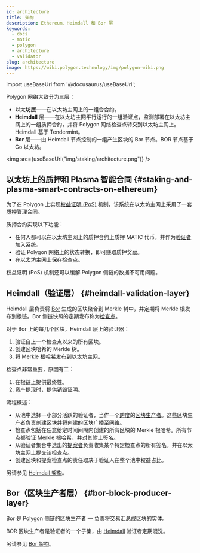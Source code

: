 ```yaml
---
id: architecture
title: 架构
description: Ethereum、Heimdall 和 Bor 层
keywords:
  - docs
  - matic
  - polygon
  - architecture
  - validator
slug: architecture
image: https://wiki.polygon.technology/img/polygon-wiki.png
---
```

import useBaseUrl from '@docusaurus/useBaseUrl';

Polygon 网络大致分为三层：

* 以太**坊层**——在以太坊主网上的一组合合约。
* **Heimdall** 层——在以太坊主网平行运行的一组验证点，监测部署在以太坊主网上的一组质押合约，并将 Polygon 网络检查点转交到以太坊主网上。Heimdall 基于 Tendermint。
* **Bor** 层——由 Heimdall 节点控制的一组产生区块的 Bor 节点。BOR 节点基于 Go 以太坊。

<img src={useBaseUrl("img/staking/architecture.png")} />

## 以太坊上的质押和 Plasma 智能合同 {#staking-and-plasma-smart-contracts-on-ethereum}

为了在 Polygon 上实现[权益证明 (PoS)](/docs/home/polygon-basics/what-is-proof-of-stake) 机制，该系统在以太坊主网上采用了一套[质押](/docs/maintain/glossary.md#staking)管理合同。

质押合约实现以下功能：

* 任何人都可以在以太坊主网上的质押合约上质押 MATIC 代币，并作为[验证者](/docs/maintain/glossary.md#validator)加入系统。
* 验证 Polygon 网络上的状态转换，即可赚取质押奖励。
* 在以太坊主网上保存[检查点](/docs/maintain/glossary.md#checkpoint-transaction)。

权益证明 (PoS) 机制还可以缓解 Polygon 侧链的数据不可用问题。

## Heimdall（验证层） {#heimdall-validation-layer}

Heimdall 层负责将 [Bor](/docs/maintain/glossary.md#bor) 生成的区块聚合到 Merkle 树中，并定期将 Merkle 根发布到根链。Bor 侧链快照的定期发布称为[检查点](/docs/maintain/glossary.md#checkpoint-transaction)。

对于 Bor 上的每几个区块，Heimdall 层上的验证器：

1. 验证自上一个检查点以来的所有区块。
2. 创建区块哈希的 Merkle 树。
3. 将 Merkle 根哈希发布到以太坊主网。

检查点非常重要，原因有二：

1. 在根链上提供最终性。
2. 资产提现时，提供销毁证明。

流程概述：

* 从池中选择一小部分活跃的验证者，当作一个[跨度](/docs/maintain/glossary.md#span)的[区块生产者](/docs/maintain/glossary.md#block-producer)。这些区块生产者负责创建区块并将创建的区块广播至网络。
* 检查点包括在任意给定时间间隔内创建的所有区块的 Merkle 根哈希。所有节点都验证 Merkle 根哈希，并对其附上签名。
* 从验证者集合中选出的[提案者](/docs/maintain/glossary.md#proposer)负责收集某个特定检查点的所有签名，并在以太坊主网上提交该检查点。
* 创建区块和提案检查点的责任取决于验证人在整个池中权益占比。

另请参见 [Heimdall 架构](/docs/pos/heimdall/overview)。

## Bor（区块生产者层） {#bor-block-producer-layer}

Bor 是 Polygon 侧链的区块生产者 — 负责将交易汇总成区块的实体。

BOR 区块生产者是验证者的一个子集，由 [Heimdall](/docs/maintain/glossary.md#heimdall) 验证者定期混洗。

另请参见 [Bor 架构](/docs/pos/bor/overview)。
